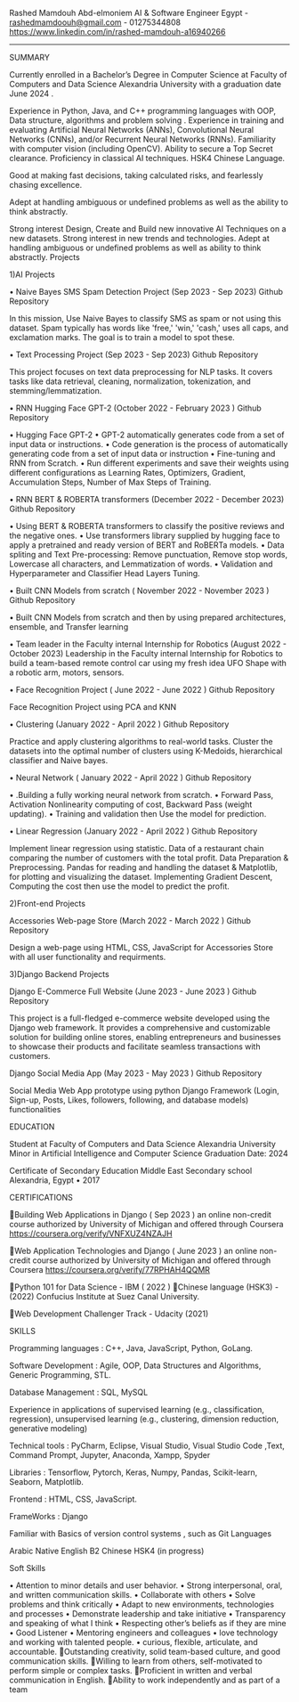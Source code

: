 
Rashed Mamdouh Abd-elmoniem
AI & Software Engineer
Egypt   -  rashedmamdoouh@gmail.com   -   01275344808
https://www.linkedin.com/in/rashed-mamdouh-a16940266
_____________________________________________________

SUMMARY 

Currently enrolled in a Bachelor’s Degree in Computer Science at Faculty of Computers and Data Science Alexandria University with a graduation date June 2024 .

Experience in Python, Java, and C++ programming languages with OOP, Data structure, algorithms and problem solving .
Experience in training and evaluating Artificial Neural Networks (ANNs), Convolutional Neural Networks (CNNs), and/or Recurrent Neural Networks (RNNs).
Familiarity with computer vision (including OpenCV).
Ability to secure a Top Secret clearance.
Proficiency in classical AI techniques.
HSK4 Chinese Language.

Good at making fast decisions, taking calculated risks, and fearlessly chasing excellence. 

Adept at handling ambiguous or undefined problems as well as the ability to think abstractly.

Strong interest Design, Create and Build new innovative AI Techniques on a new datasets. 
Strong interest in new trends and technologies. 
Adept at handling ambiguous or undefined problems as well as ability to think abstractly.
Projects

1)AI Projects

• Naive Bayes SMS Spam Detection Project (Sep 2023 - Sep 2023)
Github Repository

In this mission, Use Naive Bayes to classify SMS as spam or not using this dataset. Spam typically has words like 'free,' 'win,' 'cash,' uses all caps, and exclamation marks. The goal is to train a model to spot these.

• Text Processing Project (Sep 2023 - Sep 2023)
Github Repository

This project focuses on text data preprocessing for NLP tasks. It covers tasks like data retrieval, cleaning, normalization, tokenization, and stemming/lemmatization.

• RNN Hugging Face GPT-2  (October 2022 - February 2023 )
Github Repository

• Hugging Face GPT-2 
• GPT-2 automatically generates code from a set of input data or instructions. 
• Code generation is the process of automatically generating code from a set of input data or instruction 
• Fine-tuning and RNN from Scratch. 
• Run different experiments and save their weights using different configurations as Learning Rates, Optimizers, Gradient, Accumulation 
Steps, Number of Max Steps of Training. 

• RNN  BERT & ROBERTA transformers (December 2022 - December 2023) 
Github Repository

• Using BERT & ROBERTA transformers to classify the positive reviews and the negative ones. 
• Use transformers library supplied by hugging face to apply a pretrained and ready version of BERT and RoBERTa models. 
• Data spliting and Text Pre-processing: Remove punctuation, Remove stop words, Lowercase all characters, and Lemmatization of words. 
• Validation and Hyperparameter and Classifier Head Layers Tuning. 

• Built CNN Models from scratch ( November 2022 - November 2023 )
Github Repository

• Built CNN Models from scratch and then by using prepared architectures, ensemble, and Transfer learning 

• Team leader in the Faculty internal Internship for Robotics 
(August 2022 - October 2023) 
Leadership in the Faculty internal Internship for Robotics to build a team-based remote control car using my fresh idea UFO Shape with a robotic arm, motors, sensors.

• Face Recognition Project ( June 2022 - June 2022 )
Github Repository

Face Recognition Project using PCA and KNN 

• Clustering (January 2022 - April 2022 )
Github Repository

 Practice and apply clustering algorithms to real-world tasks. 
Cluster the datasets into the optimal number of clusters using K-Medoids, hierarchical classifier and Naive bayes. 

• Neural Network ( January 2022 - April 2022 )
Github Repository

• .Building a fully working neural network from scratch. 
• Forward Pass, Activation Nonlinearity computing of cost, Backward Pass (weight updating). 
• Training and validation then Use the model for prediction. 

• Linear Regression (January 2022 - April 2022 )
Github Repository

Implement linear regression using statistic. 
Data of a restaurant chain comparing the number of customers with the total profit. 
Data Preparation & Preprocessing. 
Pandas for reading and handling the dataset & Matplotlib, for plotting and visualizing the dataset. 
Implementing Gradient Descent, Computing the cost then use the model to predict the profit. 


2)Front-end Projects

Accessories Web-page Store (March 2022 - March 2022 )
Github Repository

Design a web-page using HTML, CSS, JavaScript for Accessories Store with all user functionality and requirments.


3)Django Backend Projects

Django E-Commerce Full Website  (June 2023 - June 2023 )
Github Repository

This project is a full-fledged e-commerce website developed using the Django web framework. It provides a comprehensive and customizable solution for building online stores, enabling entrepreneurs and businesses to showcase their products and facilitate seamless transactions with customers.

Django Social Media App  (May 2023 - May 2023 )
Github Repository

Social Media Web App prototype using python Django Framework (Login, Sign-up, Posts, Likes, followers, following, and database models) functionalities

EDUCATION 

Student at Faculty of Computers and Data Science Alexandria University 
Minor in Artificial Intelligence and Computer Science 
Graduation Date: 2024

Certificate of Secondary Education 
Middle East Secondary school Alexandria, Egypt • 2017 


CERTIFICATIONS 

Building Web Applications in Django ( Sep 2023 )
an online non-credit course authorized by University of Michigan and offered through Coursera 
https://coursera.org/verify/VNFXUZ4NZAJH

Web Application Technologies and Django ( June 2023 )
an online non-credit course authorized by University of Michigan and offered through Coursera
https://coursera.org/verify/77RPHAH4QQMR

Python 101 for Data Science - IBM  ( 2022 )
Chinese language (HSK3) -(2022)
Confucius Institute at Suez Canal University.

Web Development Challenger Track - Udacity (2021)

SKILLS 

Programming languages :
C++, Java, JavaScript, Python, GoLang.

Software Development :
Agile, OOP, Data Structures and Algorithms, Generic Programming, STL.

Database Management :
SQL, MySQL

Experience in applications of supervised learning (e.g., classification, regression), unsupervised learning (e.g., clustering, dimension reduction, generative modeling)

Technical tools :
PyCharm, Eclipse, Visual Studio, Visual Studio Code ,Text, Command Prompt, Jupyter, Anaconda, Xampp, Spyder 

Libraries :
Tensorflow, Pytorch, Keras, Numpy, Pandas, Scikit-learn, Seaborn, Matplotlib.

Frontend :
HTML, CSS, JavaScript.

FrameWorks :
Django

Familiar with Basics of version control systems , such as Git
Languages 

Arabic Native
English B2 
Chinese HSK4 (in progress)	


Soft Skills 

• Attention to minor details and user behavior. 
• Strong interpersonal, oral, and written communication skills. 
• Collaborate with others 
• Solve problems and think critically 
• Adapt to new environments, technologies and processes 
• Demonstrate leadership and take initiative 
• Transparency and speaking of what I think 
• Respecting other’s beliefs as if they are mine 
• Good Listener 
• Mentoring engineers and colleagues
• love technology and working with  talented people.
• curious, flexible, articulate, and accountable.
Outstanding creativity, solid team-based culture, and good communication skills.
Willing to learn from others, self-motivated to perform simple or complex tasks.
Proficient in written and verbal communication in English.
Ability to work independently and as part of a team

